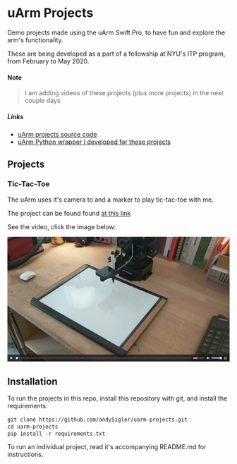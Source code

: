 # uArm Projects

Demo projects made using the uArm Swift Pro, to have fun and explore the arm's functionality.

These are being developed as a part of a fellowship at NYU's ITP program, from February to May 2020.

#### Note

 > I am adding videos of these projects (plus more projects) in the next couple days

##### Links

 - [uArm projects source code](https://github.com/andysigler/uarm-projects)
 - [uArm Python wrapper I developed for these projects](https://github.com/andysigler/uarm-python-wrapper)

## Projects

### Tic-Tac-Toe

The uArm uses it's camera to and a marker to play tic-tac-toe with me.

The project can be found found [at this link](https://github.com/andySigler/uarm-projects/tree/master/tictactoe)

See the video, click the image below:

[![Tic-Tac-Toe Video](./tictactoe/tictactoe_video_image.png)](https://andysigler.github.io/uarm-projects/tictactoe/tictactoe_video.mp4)


## Installation

To run the projects in this repo, install this repository with git, and install the requirements:
```
git clone https://github.com/andySigler/uarm-projects.git
cd uarm-projects
pip install -r requirements.txt
```
To run an individual project, read it's accompanying README.md for instructions.

